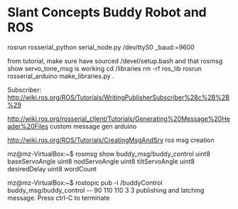 # Slant Concepts Buddy Robot and ROS

rosrun rosserial_python serial_node.py /dev/ttyS0 _baud:=9600

from tutorial, make sure have sourced /devel/setup.bash and that rosmsg show servo_tone_msg is working
cd <sketchbook>/libraries
rm -rf ros_lib
rosrun rosserial_arduino make_libraries.py .


Subscriber:
http://wiki.ros.org/ROS/Tutorials/WritingPublisherSubscriber%28c%2B%2B%29

http://wiki.ros.org/rosserial_client/Tutorials/Generating%20Message%20Header%20Files custom message gen arduino

http://wiki.ros.org/ROS/Tutorials/CreatingMsgAndSrv ros msg creation

mz@mz-VirtualBox:~$ rosmsg show buddy_msg/buddy_control
uint8 baseServoAngle
uint8 nodServoAngle
uint8 tiltServoAngle
uint8 desiredDelay
uint8 wordCount


mz@mz-VirtualBox:~$ rostopic pub -l /buddyControl buddy_msg/buddy_control -- 90 110 110 3 3
publishing and latching message. Press ctrl-C to terminate

